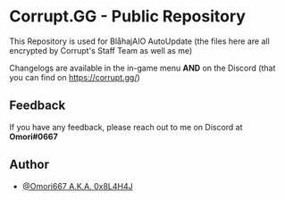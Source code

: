 # Corrupt.GG - Public Repository

This Repository is used for BlåhajAIO AutoUpdate (the files here are all encrypted by Corrupt's Staff Team as well as me)

Changelogs are available in the in-game menu **AND** on the Discord (that you can find on https://corrupt.gg/)



## Feedback

If you have any feedback, please reach out to me on Discord at __Omori#0667__


## Author

- [@Omori667 A.K.A. 0x8L4H4J](https://www.github.com/0x8L4H4J)

